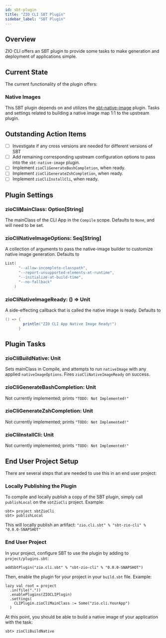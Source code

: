 ```yaml
---
id: sbt-plugin
title: "ZIO CLI SBT Plugin"
sidebar_label: "SBT Plugin"
---
```


## Overview

ZIO CLI offers an SBT plugin to provide some tasks to make generation and deployment of 
applications simple.

## Current State

The current functionality of the plugin offers:

### Native Images 
This SBT plugin depends on and utilizes the 
[sbt-native-image](https://github.com/scalameta/sbt-native-image) plugin. Tasks and settings
related to building a native image map 1:1 to the upstream plugin.


## Outstanding Action Items
- [ ] Investigate if any cross versions are needed for different versions of SBT
- [ ] Add remaining corresponding upstream configuration options to pass into the `sbt-native-image` plugin.
- [ ] Implement `zioCliGenerateBashCompletion`, when ready.
- [ ] Implement `zioCliGenerateZshCompletion`, when ready.
- [ ] Implement `zioCliInstallCli`, when ready.

## Plugin Settings

### zioCliMainClass: Option\[String\]
The mainClass of the CLI App in the `Compile` scope. Defaults to `None`, and will need to be set.

### zioCliNativeImageOptions: Seq\[String\]
A collection of arguments to pass the native-image builder to customize native image generation. Defaults to
```scala
List(
      "--allow-incomplete-classpath",
      "--report-unsupported-elements-at-runtime",
      "--initialize-at-build-time",
      "--no-fallback"
    )
```

### zioCliNativeImageReady: \(\) => Unit
A side-effecting callback that is called the native image is ready. Defaults to
```scala
() => {
        println("ZIO CLI App Native Image Ready!")
      } 
```

## Plugin Tasks

### zioCliBuildNative: Unit
Sets mainClass in Compile, and attempts to run `nativeImage` with any applied `nativeImageOptions`. 
Fires `zioCliNativeImageReady` on success.

### zioCliGenerateBashCompletion: Unit
Not currently implemented; prints `"TODO: Not Implemented!"`

### zioCliGenerateZshCompletion: Unit
Not currently implemented; prints `"TODO: Not Implemented!"`

### zioCliInstallCli: Unit
Not currently implemented; prints `"TODO: Not Implemented!"`

## End User Project Setup

There are several steps that are needed to use this in an end user project:

### Locally Publishing the Plugin
To compile and locally publish a copy of the SBT plugin, simply call  `publishLocal` on the `sbtZioCli` project. Example:
```
sbt> project sbtZioCli
sbt> publishLocal
```
This will locally publish an artifact: `"zio.cli.sbt" % "sbt-zio-cli" % "0.0.0-SNAPSHOT"`

### End User Project
In your project, configure SBT to use the plugin by adding to `project/plugins.sbt`:
```
addSbtPlugin("zio.cli.sbt" % "sbt-zio-cli" % "0.0.0-SNAPSHOT")
```

Then, enable the plugin for your project in your `build.sbt` file. Example:
```
lazy val root = project
  .in(file("."))
  .enablePlugins(ZIOCLIPlugin)
  .settings(
    CLIPlugin.zioCliMainClass := Some("zio.cli.YourApp")
  )
```

At this point, you should be able to build a native image of your application with the task:
```
sbt> zioCliBuildNative
```
